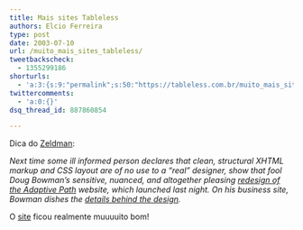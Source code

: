 ```yaml
---
title: Mais sites Tableless
authors: Elcio Ferreira
type: post
date: 2003-07-10
url: /muito_mais_sites_tableless/
tweetbackscheck:
  - 1355299186
shorturls:
  - 'a:3:{s:9:"permalink";s:50:"https://tableless.com.br/muito_mais_sites_tableless";s:7:"tinyurl";s:26:"https://tinyurl.com/3mj5jds";s:4:"isgd";s:19:"https://is.gd/psY9bu";}'
twittercomments:
  - 'a:0:{}'
dsq_thread_id: 887860854

---
```

Dica do [Zeldman][1]:
              
_Next time some ill informed person declares that clean, structural XHTML markup and CSS layout are of no use to a &#8220;real&#8221; designer, show that fool Doug Bowman&#8217;s sensitive, nuanced, and altogether pleasing [redesign of the Adaptive Path][2] website, which launched last night. On his business site, Bowman dishes the [details behind the design][3]._
              
O [site][2] ficou realmente muuuuito bom!

 [1]: https://www.zeldman.com/
 [2]: https://www.adaptivepath.com/
 [3]: https://www.stopdesign.com/log/2003/07/09/the_new_path.html